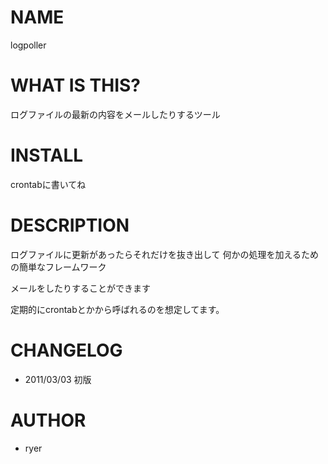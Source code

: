 # NAME

logpoller

# WHAT IS THIS?

ログファイルの最新の内容をメールしたりするツール

# INSTALL

crontabに書いてね

# DESCRIPTION

ログファイルに更新があったらそれだけを抜き出して
何かの処理を加えるための簡単なフレームワーク

メールをしたりすることができます

定期的にcrontabとかから呼ばれるのを想定してます。

# CHANGELOG

* 2011/03/03 初版

# AUTHOR

* ryer
